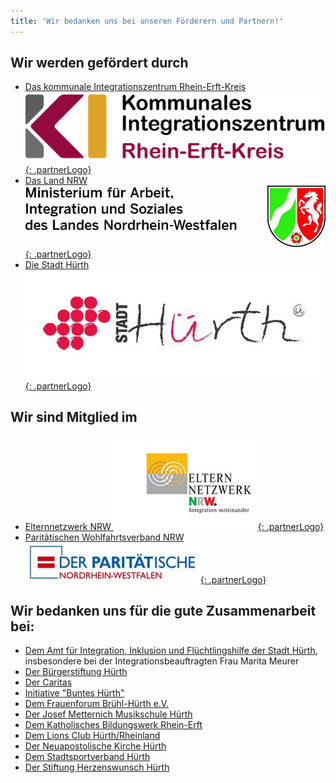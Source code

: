 ```yaml
---
title: 'Wir bedanken uns bei unseren Förderern und Partnern!'
---
```



## Wir werden gef&ouml;rdert durch

* [Das kommunale Integrationszentrum Rhein-Erft-Kreis ![](/assets/images/logos/ki-rek.jpg){: .partnerLogo}](http://www.kommunale-integrationszentren-nrw.de/rhein-erft-kreis)
* [Das Land NRW ![](/assets/images/logos/logo-ministerium.jpg){: .partnerLogo}](https://www.mais.nrw/)
* [Die Stadt H&uuml;rth ![](/assets/images/logos/logo-stadt.jpg){: .partnerLogo}](http://www.huerth.de)


## Wir sind Mitglied im

* [Elternnetzwerk NRW ![](/assets/images/logos/logo-elternnetzwerk.jpg){: .partnerLogo}](http://www.paritaet-nrw.org)
* [Parit&auml;tischen Wohlfahrtsverband NRW ![](/assets/images/logos/logo-der-paritaetische.jpg){: .partnerLogo}](http://www.paritaet-nrw.org)


## Wir bedanken uns f&uuml;r die gute Zusammenarbeit bei:

* [Dem Amt f&uuml;r Integration, Inklusion und Fl&uuml;chtlingshilfe der Stadt H&uuml;rth](http://www.huerth.de/vv/oe/dezernat3/Amt_53.php), insbesondere bei der Integrationsbeauftragten Frau Marita Meurer
* [Der B&uuml;rgerstiftung H&uuml;rth](http://www.buergerstiftung-huerth.de)
* [Der Caritas](https://caritas.erzbistum-koeln.de/rheinerft_cv/)
* [Initiative "Buntes H&uuml;rth"](http://www.buntes-huerth.de)
* [Dem Frauenforum Br&uuml;hl-H&uuml;rth e.V.](http://www.frauen-forum.biz)
* [Der Josef Metternich Musikschule H&uuml;rth](http://www.huerth.de/kultur/musikschule/musikschule.php)
* [Dem Katholisches Bildungswerk Rhein-Erft](http://bildung.erzbistum-koeln.de/bw-rhein-erft-kreis)
* [Dem Lions Club H&uuml;rth/Rheinland](http://www.lc-huerth.de)
* [Der Neuapostolische Kirche H&uuml;rth](http://www.nak-koeln-west.de/start/unsere_gemeinden/huerth)
* [Dem Stadtsportverband H&uuml;rth](http://www.ssv-huerth.de)
* [Der Stiftung Herzenswunsch H&uuml;rth](http://www.stiftung-herzenswunsch.de)